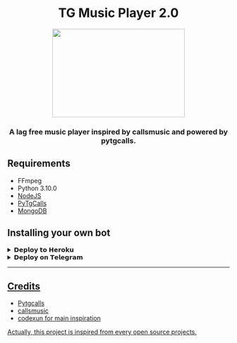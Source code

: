 <h1 align="center">
  <b>TG Music Player 2.0</b>
</h1>
<p align="center">
  <a href="#"><img src="https://te.legra.ph/file/f39b3713bda21fdb38e2d.jpg" width="300" height="200"></a> </br>
<h3 align="center">
  <b>A lag free music player inspired by callsmusic and powered by pytgcalls.</b>
</h3>

## Requirements

- FFmpeg
- Python 3.10.0
- [NodeJS](https://nodesource.com/)
- [PyTgCalls](https://github.com/pytgcalls/pytgcalls)
- [MongoDB](https://cloud.mongodb.com/)

## Installing your own bot

<details>

  <summary> 𝗗𝗲𝗽𝗹𝗼𝘆 𝘁𝗼 𝗛𝗲𝗿𝗼𝗸𝘂 </summary>

### I would suggest you to host this on Europe server for better quality and less crashes.

<p align="center"><a href="https://heroku.com/deploy?template=https://github.com/akhilprs/TG-MusicPlayer"><img src="https://www.herokucdn.com/deploy/button.svg" alt="Deploy to Heroku" target="_blank"/></a></p>

</details>

<details>

  <summary> 𝗗𝗲𝗽𝗹𝗼𝘆 𝗼𝗻 𝗧𝗲𝗹𝗲𝗴𝗿𝗮𝗺 </summary>

### With XTZ Heroku Bot, now it is possible to deploy without leaving Telegram. Remember choose Europe server for better quality and less crashes.

<p align="center"><a href="https://telegram.dog/XTZ_HerokuBot"><img src="https://img.shields.io/badge/Deploy%20Via%20Telegram-blue?style=for-the-badge&logo=telegram" width="200""/</a>  </p>

</details>

_______

## Credits

- Pytgcalls
- callsmusic
- codexun for main inspiration

Actually, this project is inspired from every open source projects.
